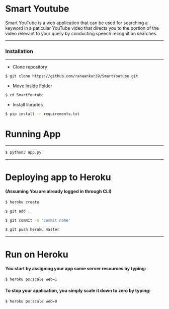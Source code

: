 # Smart Youtube

Smart YouTube is a web application that can be used for searching a keyword in a paticular YouTube video that directs you to the portion of the video relevant to your query by conducting speech recognition searches.
***
  
### Installation
***
- Clone repository
```sh
$ git clone https://github.com/ranaankur39/SmartYoutube.git
```
- Move Inside Folder
```sh
$ cd SmartYoutube
```
- Install libraries
```sh
$ pip install -r requirements.txt
```
# Running App
***
```sh
$ python3 app.py
```
***
# Deploying app to Heroku
#### (Assuming You are already logged in through CLI)
```sh
$ heroku create
```
```sh
$ git add .
```
```sh
$ git commit -m 'commit name'
```
```sh
$ git push heroku master
```
***
# Run on Heroku
#### You start by assigning your app some server resources by typing:
```sh
$ heroku ps:scale web=1
```
#### To stop your application, you simply scale it down to zero by typing:

```sh
$ heroku ps:scale web=0
```
